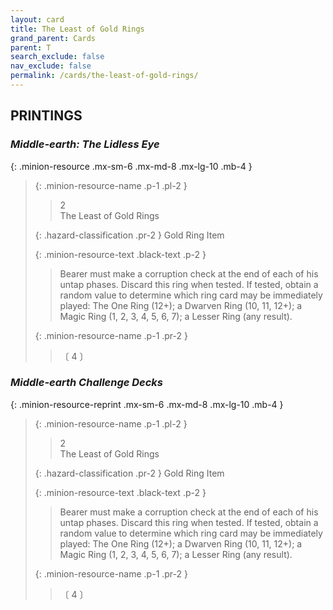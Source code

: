 ```yaml
---
layout: card
title: The Least of Gold Rings
grand_parent: Cards
parent: T
search_exclude: false
nav_exclude: false
permalink: /cards/the-least-of-gold-rings/
---
```


## PRINTINGS


### _Middle-earth: The Lidless Eye_

{: .minion-resource .mx-sm-6 .mx-md-8 .mx-lg-10 .mb-4 }
> {: .minion-resource-name .p-1 .pl-2 }
> > <div class="hazard-mp">2</div>
> > <div class="card-name">The Least of Gold Rings</div>
>
> {: .hazard-classification .pr-2 }
> Gold Ring Item
>
> {: .minion-resource-text .black-text .p-2 }
> > Bearer must make a corruption check at the end of each of his untap phases. Discard this ring when tested. If tested, obtain a random value to determine which ring card may be immediately played: The One Ring (12+); a Dwarven Ring (10, 11, 12+); a Magic Ring (1, 2, 3, 4, 5, 6, 7); a Lesser Ring (any result). 
> 
> {: .minion-resource-name .p-1 .pr-2 }
> > <div class="card-shield"></div>
> > <div class="card-corruption-white">〔 4 〕</div>

### _Middle-earth Challenge Decks_

{: .minion-resource-reprint .mx-sm-6 .mx-md-8 .mx-lg-10 .mb-4 }
> {: .minion-resource-name .p-1 .pl-2 }
> > <div class="hazard-mp">2</div>
> > <div class="card-name">The Least of Gold Rings</div>
>
> {: .hazard-classification .pr-2 }
> Gold Ring Item
>
> {: .minion-resource-text .black-text .p-2 }
> > Bearer must make a corruption check at the end of each of his untap phases. Discard this ring when tested. If tested, obtain a random value to determine which ring card may be immediately played: The One Ring (12+); a Dwarven Ring (10, 11, 12+); a Magic Ring (1, 2, 3, 4, 5, 6, 7); a Lesser Ring (any result). 
> 
> {: .minion-resource-name .p-1 .pr-2 }
> > <div class="card-shield"></div>
> > <div class="card-corruption-white">〔 4 〕</div>
